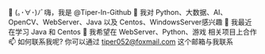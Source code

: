 👋 (｡･∀･)ﾉﾞ嗨，我是 @Tiper-In-Github
👀 我对 Python、大数据、AI、OpenCV、WebServer、Java 以及 Centos、WindowsServer感兴趣
🌱 我最近在学习 Java 和 Centos
💞️ 我希望在 WebServer、Python、游戏 相关项目上合作
📫 如何联系我呢? 你可以通过 tiper052@foxmail.com 这个邮箱与我联系
